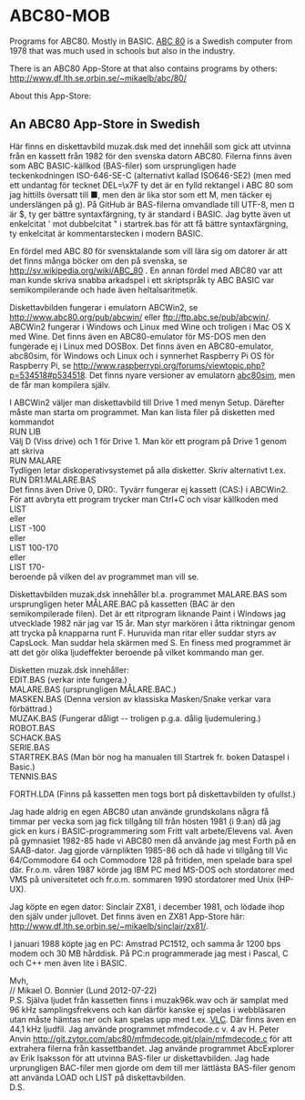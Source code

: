 ABC80-MOB
=========

Programs for ABC80. Mostly in BASIC. [ABC 80](https://en.wikipedia.org/wiki/ABC_80) is a Swedish computer from 1978 
that was much used in schools but also in the industry.


There is an ABC80 App-Store at that also contains programs by others:
http://www.df.lth.se.orbin.se/~mikaelb/abc/80/

About this App-Store:

## An ABC80 App-Store in Swedish

Här finns en diskettavbild muzak.dsk med det innehåll som gick att utvinna från
en kassett från 1982 för den svenska datorn ABC80. Filerna finns även som 
ABC BASIC-källkod (BAS-filer) som ursprungligen hade teckenkodningen ISO-646-SE-C (alternativt
kallad ISO646-SE2) (men med ett undantag för tecknet DEL=\x7F ty det är en fylld rektangel i 
ABC 80 som jag hittills översatt till ■, men den är lika stor som ett M, men täcker ej 
underslängen på g).
På GitHub är BAS-filerna omvandlade till UTF-8, men ¤ är $, ty ger bättre syntaxfärgning, ty
är standard i BASIC. Jag bytte även ut enkelcitat ' mot dubbelcitat " i startrek.bas
för att få bättre syntaxfärgning, ty enkelcitat är kommentarstecken i modern BASIC.

En fördel med ABC 80 för svensktalande som vill lära sig om datorer är att det
finns många böcker om den på svenska, se
http://sv.wikipedia.org/wiki/ABC_80 . En annan fördel med ABC80 var att man 
kunde skriva snabba arkadspel i ett skriptspråk ty ABC BASIC var 
semikompilerande och hade även heltalsaritmetik.

Diskettavbilden fungerar i emulatorn ABCWin2, se http://www.abc80.org/pub/abcwin/ eller ftp://ftp.abc.se/pub/abcwin/.
ABCWin2 fungerar i Windows och Linux med Wine och troligen i Mac OS X med Wine.
Det finns även en ABC80-emulator för MS-DOS men den fungerade ej i Linux med
DOSBox. Det finns även en ABC80-emulator, abc80sim, för Windows och Linux och i synnerhet Raspberry Pi OS 
för Raspberry Pi, se http://www.raspberrypi.org/forums/viewtopic.php?p=534518#p534518. 
Det finns nyare versioner av emulatorn [abc80sim](https://www.abc80.org/pub/abc80sim/), men de får man kompilera själv.

I ABCWin2 väljer man diskettavbild till Drive 1 med menyn Setup. 
Därefter måste man starta om programmet. Man kan lista filer på disketten med 
kommandot  
RUN LIB  
Välj D (Viss drive) och 1 för Drive 1. Man kör ett program på Drive 1 genom
att skriva  
RUN MALARE  
Tydligen letar diskoperativsystemet på alla disketter. Skriv alternativt t.ex.  
RUN DR1:MALARE.BAS  
Det finns även Drive 0, DR0:. Tyvärr fungerar ej kassett (CAS:) i ABCWin2.
För att avbryta ett program trycker man Ctrl+C och visar källkoden med  
LIST  
eller  
LIST -100  
eller  
LIST 100-170  
eller  
LIST 170-  
beroende på vilken del av programmet man vill se.

Diskettavbilden muzak.dsk innehåller bl.a. programmet MALARE.BAS som 
ursprungligen heter MÅLARE.BAC på kassetten (BAC är den semikompilerade filen).
Det är ett ritprogram liknande Paint i Windows jag utvecklade 1982 när jag var
15 år. Man styr markören i åtta riktningar genom att trycka på knapparna runt F.
Huruvida man ritar eller suddar styrs av CapsLock. Man suddar hela skärmen 
med S. En finess med programmet är att det gör olika ljudeffekter beroende på 
vilket kommando man ger.

Disketten muzak.dsk innehåller:  
EDIT.BAS     (verkar inte fungera.)  
MALARE.BAS   (ursprungligen MÅLARE.BAC.)  
MASKEN.BAS   (Denna version av klassiska Masken/Snake verkar vara förbättrad.)  
MUZAK.BAS    (Fungerar dåligt -- troligen p.g.a. dålig ljudemulering.)  
ROBOT.BAS  
SCHACK.BAS  
SERIE.BAS  
STARTREK.BAS (Man bör nog ha manualen till Startrek fr. boken Dataspel i Basic.)  
TENNIS.BAS  

FORTH.LDA    (Finns på kassetten men togs bort på diskettavbilden ty ofullst.)  

Jag hade aldrig en egen ABC80 utan använde grundskolans några få timmar per
vecka som jag fick tillgång till från hösten 1981 (i 9:an) då jag gick en kurs
i BASIC-programmering som Fritt valt arbete/Elevens val. Även på gymnasiet
1982-85 hade vi ABC80 men då använde jag mest Forth på en SAAB-dator. Jag gjorde
värnplikten 1985-86 och då hade vi tillgång till Vic 64/Commodore 64 och 
Commodore 128 på fritiden, men spelade bara spel där. Fr.o.m. våren 1987 körde jag
IBM PC med MS-DOS och stordatorer med VMS på universitetet och fr.o.m. sommaren
1990 stordatorer med Unix (HP-UX).

Jag köpte en egen dator: Sinclair ZX81, i december 1981, och lödade ihop den
själv under jullovet. Det finns även en ZX81 App-Store här:  
http://www.df.lth.se.orbin.se/~mikaelb/sinclair/zx81/.

I januari 1988 köpte jag en PC: Amstrad PC1512, och samma år 1200 bps modem och
30 MB hårddisk. På PC:n programmerade jag mest i Pascal, C och C++ men även
lite i BASIC.


Mvh,  
// Mikael O. Bonnier (Lund 2012-07-22)  
P.S. Själva ljudet från kassetten finns i muzak96k.wav och är samplat med 
96 kHz samplingsfrekvens och kan därför kanske ej spelas i webbläsaren utan 
måste hämtas ner och kan spelas upp med t.ex. [VLC](http://www.videolan.org/vlc/).
Där finns även en 44,1 kHz ljudfil. Jag använde programmet mfmdecode.c v. 4 av 
H. Peter Anvin <http://git.zytor.com/abc80/mfmdecode.git/plain/mfmdecode.c> för att extrahera
filerna från kassettbandet. Jag använde programmet AbcExplorer av Erik Isaksson
för att utvinna BAS-filer ur diskettavbilden. Jag hade urprungligen BAC-filer
men gjorde om dem till mer lättlästa BAS-filer genom att använda LOAD och LIST
på diskettavbilden.  
D.S.
